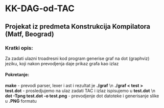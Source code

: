 # KK-DAG-od-TAC
## Projekat iz predmeta Konstrukcija Kompilatora (Matf, Beograd)


### Kratki opis:
Za zadati ulazni troadresni kod program generise graf na dot (graphviz) jeziku, koji nakon prevodjenja daje prikaz grafa kao izlaz

#### Pokretanje:
**make** - prevodi parser, lexer i ast i rezultat je **./graf** \n
**./graf < test > test.dot** - prosledjujemo na ulaz zadati TAC i izlaz ispisujemo u **test.dot** \n
**dot -Tpng test.dot -o test.png** - prevodjenje dot datoteke i generisanje slike u **.PNG** formatu

